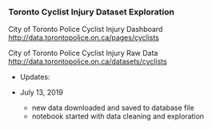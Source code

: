 ### Toronto Cyclist Injury Dataset Exploration

City of Toronto Police Cyclist Injury Dashboard http://data.torontopolice.on.ca/pages/cyclists

City of Toronto Police Cyclist Injury Raw Data http://data.torontopolice.on.ca/datasets/cyclists

- Updates:

- July 13, 2019 
  - new data downloaded and saved to database file
  - notebook started with data cleaning and exploration
